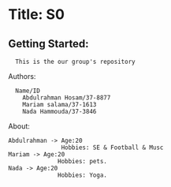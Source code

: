 
  
# Title: S0
## Getting Started:
      This is the our group's repository
Authors:

      Name/ID
        Abdulrahman Hosam/37-8877
        Mariam salama/37-1613
        Nada Hammouda/37-3846
About:


    Abdulrahman -> Age:20
                   Hobbies: SE & Football & Musc
    Mariam -> Age:20
                  Hobbies: pets.
    Nada -> Age:20
                  Hobbies: Yoga.
                   
                   
             
